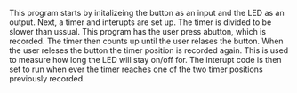 This program starts by initalizeing the button as an input and the LED as an output. Next, a timer and interupts are set up. The timer is divided to be slower than ussual. This program has the user press abutton, which is recorded. The timer then counts up until the user relases the button. When the user releses the button the timer position is recorded again. This is used to measure how long the LED will stay on/off for. The interupt code is then set to run when ever the timer reaches one of the two timer positions previously recorded.